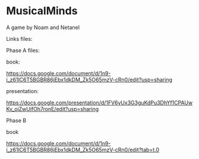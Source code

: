 # MusicalMinds
A game by Noam and Netanel

Links files:

Phase A files:

book:

https://docs.google.com/document/d/1n9-i_z61lC6T5BGBR86jEbx1dkDM_Zk5O65mzV-cRn0/edit?usp=sharing

presentation: 

https://docs.google.com/presentation/d/1FV6yUx3G3guKdPu3DhYf1CPAUwKv_oiZwUifOh7ronE/edit?usp=sharing



Phase B

book

https://docs.google.com/document/d/1n9-i_z61lC6T5BGBR86jEbx1dkDM_Zk5O65mzV-cRn0/edit?tab=t.0
